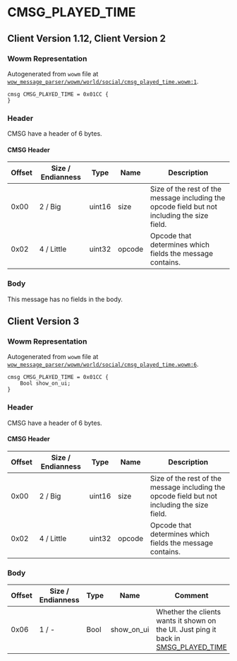 # CMSG_PLAYED_TIME

## Client Version 1.12, Client Version 2

### Wowm Representation

Autogenerated from `wowm` file at [`wow_message_parser/wowm/world/social/cmsg_played_time.wowm:1`](https://github.com/gtker/wow_messages/tree/main/wow_message_parser/wowm/world/social/cmsg_played_time.wowm#L1).
```rust,ignore
cmsg CMSG_PLAYED_TIME = 0x01CC {
}
```
### Header

CMSG have a header of 6 bytes.

#### CMSG Header

| Offset | Size / Endianness | Type   | Name   | Description |
| ------ | ----------------- | ------ | ------ | ----------- |
| 0x00   | 2 / Big           | uint16 | size   | Size of the rest of the message including the opcode field but not including the size field.|
| 0x02   | 4 / Little        | uint32 | opcode | Opcode that determines which fields the message contains.|

### Body

This message has no fields in the body.

## Client Version 3

### Wowm Representation

Autogenerated from `wowm` file at [`wow_message_parser/wowm/world/social/cmsg_played_time.wowm:6`](https://github.com/gtker/wow_messages/tree/main/wow_message_parser/wowm/world/social/cmsg_played_time.wowm#L6).
```rust,ignore
cmsg CMSG_PLAYED_TIME = 0x01CC {
    Bool show_on_ui;
}
```
### Header

CMSG have a header of 6 bytes.

#### CMSG Header

| Offset | Size / Endianness | Type   | Name   | Description |
| ------ | ----------------- | ------ | ------ | ----------- |
| 0x00   | 2 / Big           | uint16 | size   | Size of the rest of the message including the opcode field but not including the size field.|
| 0x02   | 4 / Little        | uint32 | opcode | Opcode that determines which fields the message contains.|

### Body

| Offset | Size / Endianness | Type | Name | Comment |
| ------ | ----------------- | ---- | ---- | ------- |
| 0x06 | 1 / - | Bool | show_on_ui | Whether the clients wants it shown on the UI. Just ping it back in [SMSG_PLAYED_TIME](./smsg_played_time.md) |


